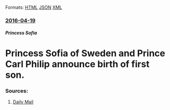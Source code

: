 
Formats: [HTML](/news/2016/04/19/princess-sofia-of-sweden-and-prince-carl-philip-announce-birth-of-first-son.html)  [JSON](/news/2016/04/19/princess-sofia-of-sweden-and-prince-carl-philip-announce-birth-of-first-son.json)  [XML](/news/2016/04/19/princess-sofia-of-sweden-and-prince-carl-philip-announce-birth-of-first-son.xml)  

### [2016-04-19](/news/2016/04/19/index.md)

##### Princess Sofia
# Princess Sofia of Sweden and Prince Carl Philip announce birth of first son. 




### Sources:

1. [Daily Mail](http://www.dailymail.co.uk/femail/article-3548542/Princess-Sofia-Sweden-welcomes-baby-prince-gives-birth-Prince-Carl-Philip-s-child.html)
